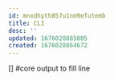 ```yaml
---
id: mnxdhyth857u1nm9efutemb
title: CLI
desc: ''
updated: 1676028885005
created: 1676028864672
---
```

[] #core output to fill line
